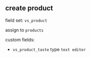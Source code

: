 ## create product
field set: ``vs_product``

assign to ``products``

custom fields:
* ``vs_product_taste`` type ``text editor``